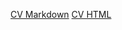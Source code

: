 [CV Markdown](https://ekhaneyeva.github.io/rsschool-cv/cv "CV Markdown")
[CV HTML](https://ekhaneyeva.github.io/rsschool-cv/ "CV HTML")
